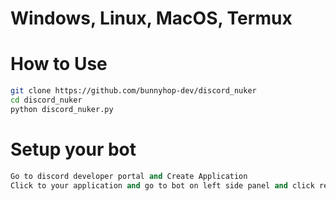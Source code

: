 # Windows, Linux, MacOS, Termux

# How to Use
```bash
git clone https://github.com/bunnyhop-dev/discord_nuker
cd discord_nuker
python discord_nuker.py
```

# Setup your bot
```python
Go to discord developer portal and Create Application
Click to your application and go to bot on left side panel and click reset token, copy your bot token and paste it to script
```
